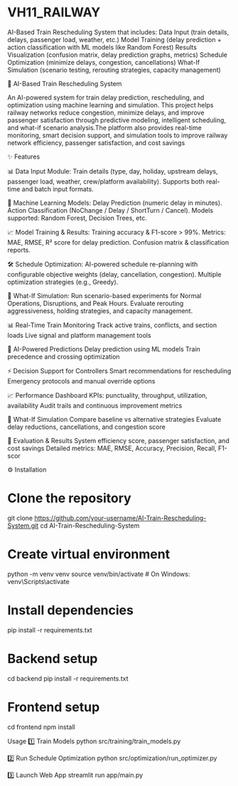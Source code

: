 ﻿# VH11_RAILWAY

AI-Based Train Rescheduling System that includes:
Data Input (train details, delays, passenger load, weather, etc.)
Model Training (delay prediction + action classification with ML models like Random Forest)
Results Visualization (confusion matrix, delay prediction graphs, metrics)
Schedule Optimization (minimize delays, congestion, cancellations)
What-If Simulation (scenario testing, rerouting strategies, capacity management)

🚆 AI-Based Train Rescheduling System

An AI-powered system for train delay prediction, rescheduling, and optimization using machine learning and simulation. This project helps railway networks reduce congestion, minimize delays, and improve passenger satisfaction through predictive modeling, intelligent scheduling, and what-if scenario analysis.The platform also provides real-time monitoring, smart decision support, and simulation tools to improve railway network efficiency, passenger satisfaction, and cost savings

✨ Features

📊 Data Input Module:
Train details (type, day, holiday, upstream delays, passenger load, weather, crew/platform availability).
Supports both real-time and batch input formats.

🤖 Machine Learning Models:
Delay Prediction (numeric delay in minutes).
Action Classification (NoChange / Delay / ShortTurn / Cancel).
Models supported: Random Forest, Decision Trees, etc.

📈 Model Training & Results:
Training accuracy & F1-score > 99%.
Metrics: MAE, RMSE, R² score for delay prediction.
Confusion matrix & classification reports.

🛠 Schedule Optimization:
AI-powered schedule re-planning with configurable objective weights (delay, cancellation, congestion).
Multiple optimization strategies (e.g., Greedy).

🔮 What-If Simulation:
Run scenario-based experiments for Normal Operations, Disruptions, and Peak Hours.
Evaluate rerouting aggressiveness, holding strategies, and capacity management.

📊 Real-Time Train Monitoring
Track active trains, conflicts, and section loads
Live signal and platform management tools

🤖 AI-Powered Predictions
Delay prediction using ML models
Train precedence and crossing optimization

⚡ Decision Support for Controllers
Smart recommendations for rescheduling
Emergency protocols and manual override options

📈 Performance Dashboard
KPIs: punctuality, throughput, utilization, availability
Audit trails and continuous improvement metrics

🧪 What-If Simulation
Compare baseline vs alternative strategies
Evaluate delay reductions, cancellations, and congestion score

📑 Evaluation & Results
System efficiency score, passenger satisfaction, and cost savings
Detailed metrics: MAE, RMSE, Accuracy, Precision, Recall, F1-scor

⚙️ Installation
# Clone the repository
git clone https://github.com/your-username/AI-Train-Rescheduling-System.git
cd AI-Train-Rescheduling-System

# Create virtual environment
python -m venv venv
source venv/bin/activate   # On Windows: venv\Scripts\activate

# Install dependencies
pip install -r requirements.txt

# Backend setup
cd backend
pip install -r requirements.txt

# Frontend setup
cd frontend
npm install

Usage
1️⃣ Train Models
python src/training/train_models.py

2️⃣ Run Schedule Optimization
python src/optimization/run_optimizer.py

3️⃣ Launch Web App
streamlit run app/main.py


